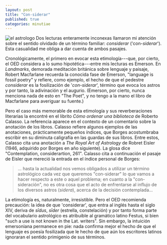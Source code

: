 ```yaml
---
layout: post
title: "Con-siderar"
published: true
categories: minutiae
---
```


![el astrologo](https://i.pinimg.com/originals/3c/07/0d/3c070da33c97d10899a0bb9e40e12576.jpg)
Dos lecturas enteramente inconexas llamaron mi atención sobre el sentido olvidado de un término familiar: *considerar* ('con-*siderar*').
Esta casualidad me obliga a dar cuenta de ambos pasajes.

Cronológicamente, el primero en evocar esta etimología---que, por cierto, el OED considera a lo sumo hipotética---entre mis lecturas es Emerson. 
En *Landmarks*, demorada meditación británica sobre lenguaje y paisaje, Robert Macfarlane recuerda la conocida fase de Emerson, "language is fossil poetry" y refiere, como ejemplo, el hecho de que el pedestre *considerar* es la fosilización de '*con-siderar*', término que evoca los astros y por tanto, la adivinación y el augurio. 
(Emerson, por cierto, nunca menciona nada de esto en "The Poet", y no tengo a la mano el libro de Macfarlane para averiguar su fuente.)

Pero el caso más memorable de esta etimología y sus reverberaciones literarias la encontré en el librito *Cómo ordenar una biblioteca* de Roberto Calasso.
La referencia aparece en el contexto de un comentario sobre la anotación de los libros.
Calasso refiere algunos ejemplos de las anotaciones, prácticamente pequeños índices, que Borges acostumbraba escribir en su diminuta caligrafía en las guardas de sus libros.
Entre estos, Calasso cita una anotación a *The Royal Art of Astrology* de Robret Eisler (1946, adquirido por Borges en año siguiente).
La glosa dice "Contemplation, considerartion, 261".
Calasso cita a continuación el pasaje de Eisler que mereció la entrada en el índice personal de Borges:

> ... hasta la actualidad nos vemos obligados a utilizar un término astrológico cada vez que queremos "con-siderar" lo que vamos a hacer respecto a este o aquel problema; en cuanto a la "con-sideración", no es otra cosa que el acto de enfrentarse al influjo de los diversos astros (*sidera*), acerca de la decisión contemplada...

La etimología es, naturalmente, irresistible. 
Pero el OED recomienda precaución:
la idea de que 'considerar', que entra al inglés hasta el siglo XIV, deriva de *sīdus*, *sīder* (estrella, constelación) y por tanto forma parte del vocabulario astrológico es atribuible al gramático latino Festus, si bien "such a use is not known in the Lat. writers".
Sin embargo, la intuición emersoniana permanece en pie: nada confirma mejor el hecho de que el lenguaje es poesía fosilizada que le hecho de que aún los escritores latinos ignoraran el sentido primigenio de sus términos.
